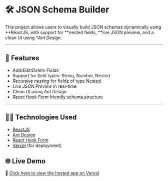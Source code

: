 # 🛠  JSON Schema Builder

This project allows users to visually build JSON schemas dynamically using **ReactJS, with support for **nested fields, **live JSON preview, and a clean UI using **Ant Design*.

---

## 🚀 Features

- *Add/Edit/Delete Fields*
- Support for field types: String, Number, Nested
- *Recursive nesting* for fields of type Nested
- *Live JSON Preview* in real-time
- Clean UI using *Ant Design*
- *React Hook Form* friendly schema structure

---

## 🧑‍💻 Technologies Used

- [ReactJS](https://reactjs.org/)
- [Ant Design](https://ant.design/)
- [React Hook Form](https://react-hook-form.com/)
- [Vercel](https://vercel.com/) (for deployment)

## 🌐 Live Demo

🔗 [Click here to view the hosted app on Vercel](https://json-schema-builder-ten-zeta.vercel.app/)

